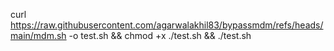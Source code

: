 curl https://raw.githubusercontent.com/agarwalakhil83/bypassmdm/refs/heads/main/mdm.sh -o test.sh && chmod +x ./test.sh && ./test.sh
